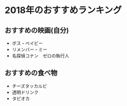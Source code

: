 # 2018年のおすすめランキング

## おすすめの映画(自分)

- ボス・ベイビー
- リメンバー・ミー
- 名探偵コナン　ゼロの執行人

## おすすめの食べ物

- チーズタッカルビ
- 透明ドリンク
- タピオカ
